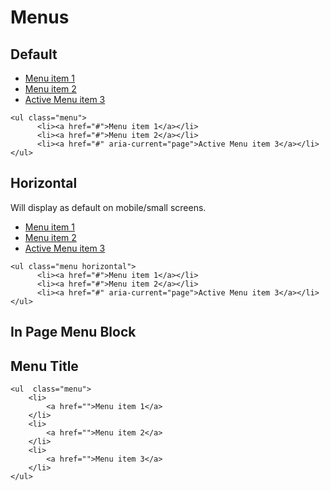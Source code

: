 # Menus

## Default
<ul  className="menu">
    <li>
        <a href="">Menu item 1</a>
    </li>
    <li>
        <a href="">Menu item 2</a>
    </li>
    <li>
        <a href="" aria-current="page">Active Menu item 3</a>
    </li>
</ul>

```
<ul class="menu">
      <li><a href="#">Menu item 1</a></li>
      <li><a href="#">Menu item 2</a></li>
      <li><a href="#" aria-current="page">Active Menu item 3</a></li>
</ul>
```

## Horizontal
Will display as default on mobile/small screens.

<ul className="menu horizontal">
      <li>
            <a href="#">Menu item 1</a>
      </li>
      <li>
            <a href="#">Menu item 2</a>
      </li>
      <li>
            <a href="#" aria-current="page">Active Menu item 3</a>
      </li>
</ul>

```
<ul class="menu horizontal">
      <li><a href="#">Menu item 1</a></li>
      <li><a href="#">Menu item 2</a></li>
      <li><a href="#" aria-current="page">Active Menu item 3</a></li>
</ul>
```

## In Page Menu Block

<nav className="wwu-page-menu" aria-labelledby="heading--page-menu--1">
    <h2 className="title">Menu Title</h2>
    
    <ul  class="menu">
        <li>
            <a href="">Menu item 1</a>
        </li>
        <li>
            <a href="">Menu item 2</a>
        </li>
        <li>
            <a href="">Menu item 3</a>
        </li>
    </ul>
</nav>